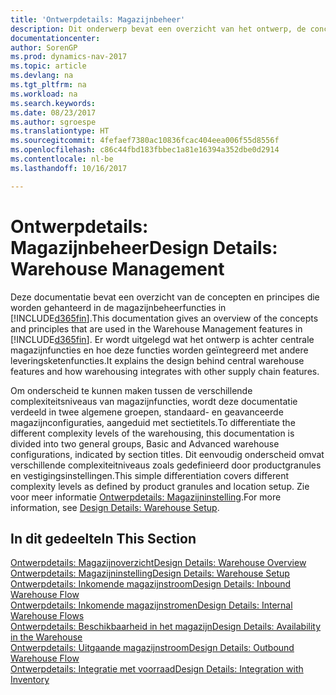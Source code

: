 ```yaml
---
title: 'Ontwerpdetails: Magazijnbeheer'
description: Dit onderwerp bevat een overzicht van het ontwerp, de concepten en principes achter de magazijnbeheerfuncties in [!INCLUDE[d365fin](includes/d365fin_md.md)].
documentationcenter: 
author: SorenGP
ms.prod: dynamics-nav-2017
ms.topic: article
ms.devlang: na
ms.tgt_pltfrm: na
ms.workload: na
ms.search.keywords: 
ms.date: 08/23/2017
ms.author: sgroespe
ms.translationtype: HT
ms.sourcegitcommit: 4fefaef7380ac10836fcac404eea006f55d8556f
ms.openlocfilehash: c86c44fbd183fbbec1a81e16394a352dbe0d2914
ms.contentlocale: nl-be
ms.lasthandoff: 10/16/2017

---
```

# <a name="design-details-warehouse-management"></a><span data-ttu-id="0234b-103">Ontwerpdetails: Magazijnbeheer</span><span class="sxs-lookup"><span data-stu-id="0234b-103">Design Details: Warehouse Management</span></span>
<span data-ttu-id="0234b-104">Deze documentatie bevat een overzicht van de concepten en principes die worden gehanteerd in de magazijnbeheerfuncties in [!INCLUDE[d365fin](includes/d365fin_md.md)].</span><span class="sxs-lookup"><span data-stu-id="0234b-104">This documentation gives an overview of the concepts and principles that are used in the Warehouse Management features in [!INCLUDE[d365fin](includes/d365fin_md.md)].</span></span> <span data-ttu-id="0234b-105">Er wordt uitgelegd wat het ontwerp is achter centrale magazijnfuncties en hoe deze functies worden geïntegreerd met andere leveringsketenfuncties.</span><span class="sxs-lookup"><span data-stu-id="0234b-105">It explains the design behind central warehouse features and how warehousing integrates with other supply chain features.</span></span>  

<span data-ttu-id="0234b-106">Om onderscheid te kunnen maken tussen de verschillende complexiteitsniveaus van magazijnfuncties, wordt deze documentatie verdeeld in twee algemene groepen, standaard- en geavanceerde magazijnconfiguraties, aangeduid met sectietitels.</span><span class="sxs-lookup"><span data-stu-id="0234b-106">To differentiate the different complexity levels of the warehousing, this documentation is divided into two general groups, Basic and Advanced warehouse configurations, indicated by section titles.</span></span> <span data-ttu-id="0234b-107">Dit eenvoudig onderscheid omvat verschillende complexiteitniveaus zoals gedefinieerd door productgranules en vestigingsinstellingen.</span><span class="sxs-lookup"><span data-stu-id="0234b-107">This simple differentiation covers different complexity levels as defined by product granules and location setup.</span></span> <span data-ttu-id="0234b-108">Zie voor meer informatie [Ontwerpdetails: Magazijninstelling](design-details-warehouse-setup.md).</span><span class="sxs-lookup"><span data-stu-id="0234b-108">For more information, see [Design Details: Warehouse Setup](design-details-warehouse-setup.md).</span></span>  

## <a name="in-this-section"></a><span data-ttu-id="0234b-109">In dit gedeelte</span><span class="sxs-lookup"><span data-stu-id="0234b-109">In This Section</span></span>  
[<span data-ttu-id="0234b-110">Ontwerpdetails: Magazijnoverzicht</span><span class="sxs-lookup"><span data-stu-id="0234b-110">Design Details: Warehouse Overview</span></span>](design-details-warehouse-overview.md)  
[<span data-ttu-id="0234b-111">Ontwerpdetails: Magazijninstelling</span><span class="sxs-lookup"><span data-stu-id="0234b-111">Design Details: Warehouse Setup</span></span>](design-details-warehouse-setup.md)  
[<span data-ttu-id="0234b-112">Ontwerpdetails: Inkomende magazijnstroom</span><span class="sxs-lookup"><span data-stu-id="0234b-112">Design Details: Inbound Warehouse Flow</span></span>](design-details-inbound-warehouse-flow.md)  
[<span data-ttu-id="0234b-113">Ontwerpdetails: Inkomende magazijnstromen</span><span class="sxs-lookup"><span data-stu-id="0234b-113">Design Details: Internal Warehouse Flows</span></span>](design-details-internal-warehouse-flows.md)  
[<span data-ttu-id="0234b-114">Ontwerpdetails: Beschikbaarheid in het magazijn</span><span class="sxs-lookup"><span data-stu-id="0234b-114">Design Details: Availability in the Warehouse</span></span>](design-details-availability-in-the-warehouse.md)  
[<span data-ttu-id="0234b-115">Ontwerpdetails: Uitgaande magazijnstroom</span><span class="sxs-lookup"><span data-stu-id="0234b-115">Design Details: Outbound Warehouse Flow</span></span>](design-details-outbound-warehouse-flow.md)  
[<span data-ttu-id="0234b-116">Ontwerpdetails: Integratie met voorraad</span><span class="sxs-lookup"><span data-stu-id="0234b-116">Design Details: Integration with Inventory</span></span>](design-details-integration-with-inventory.md)

